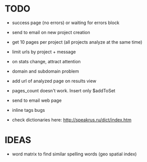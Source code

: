TODO
=====
- success page (no errors) or waiting for errors block
- send to email on new project creation
- get 10 pages per project (all projects analyze at the same time)
- limit urls by project + message
- on stats change, attract attention
- domain and subdomain problem
- add url of analyzed page on results view

- pages_count doesn't work. Insert only $addToSet
- send to email web page
- inline tags bugs
- check dictionaries here: http://speakrus.ru/dict/index.htm

IDEAS
=====
- word matrix to find similar spelling words (geo spatial index)